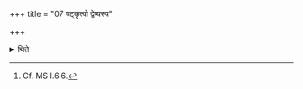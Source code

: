 +++
title = "07 षट्कृत्वो द्वेष्यस्य"

+++

<details><summary>थिते</summary>

7. Six times for an enemy.[^1]   


[^1]: Cf. MS I.6.6.
</details>

